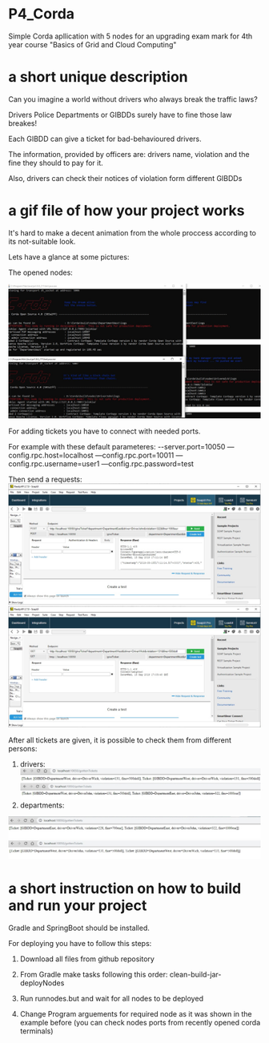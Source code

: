 # P4_Corda

Simple Corda apllication with 5 nodes for an upgrading exam mark for 4th year course "Basics of Grid and Cloud Computing"

# a short unique description

Can you imagine a world without drivers who always break the traffic laws?

Drivers Police Departments or GIBDDs surely have to fine those law breakes!

Each GIBDD can give a ticket for bad-behavioured drivers.

The information, provided by officers are: drivers name, violation and the fine they should to pay for it.

Also, drivers can check their notices of violation form different GIBDDs

# a gif file of how your project works

It's hard to make a decent animation from the whole proccess according to its not-suitable look.

Lets have a glance at some pictures:

The opened nodes:

![](https://github.com/Unreportable/P4_Corda/blob/master/picture/1.jpg)


For adding tickets you have to connect with needed ports.

For example with these default parameteres: --server.port=10050 —config.rpc.host=localhost —config.rpc.port=10011 —config.rpc.username=user1 —config.rpc.password=test

Then send a requests:
![](https://github.com/Unreportable/P4_Corda/blob/master/picture/addeast.jpg)
![](https://github.com/Unreportable/P4_Corda/blob/master/picture/addwest.jpg)

After all tickets are given, it is possible to check them from different persons:
1) drivers:
![](https://github.com/Unreportable/P4_Corda/blob/master/picture/DriverWick.jpg)
![](https://github.com/Unreportable/P4_Corda/blob/master/picture/driver_john.jpg)
2) departments:

![](https://github.com/Unreportable/P4_Corda/blob/master/picture/DepartmentEast.jpg)
![](https://github.com/Unreportable/P4_Corda/blob/master/picture/DepartmentWest.jpg)


# a short instruction on how to build and run your project

Gradle and SpringBoot should be installed.

For deploying you have to follow this steps:
1) Download all files from github repository

2) From Gradle make tasks following this order: clean-build-jar-deployNodes 

3) Run runnodes.but and wait for all nodes to be deployed

4) Change Program arguements for required node as it was shown in the example before (you can check nodes ports from recently opened corda terminals)

